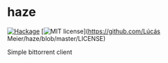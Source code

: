 # haze

[![Hackage](https://img.shields.io/hackage/v/haze.svg)](https://hackage.haskell.org/package/haze)
[![MIT license](https://img.shields.io/badge/license-MIT-blue.svg)](https://github.com/Lúcás Meier/haze/blob/master/LICENSE)



Simple bittorrent client

